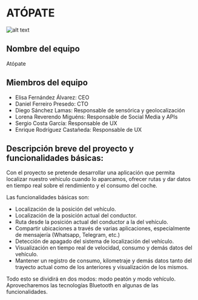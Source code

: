 # ATÓPATE
![alt text](https://rlv.zcache.es/postal_dibujo_animado_del_topo-rcc95b4a785174eeba220c17745d7c598_vgbaq_8byvr_307.jpg)

## Nombre del equipo 

Atópate

## Miembros del equipo

- Elisa Fernández Álvarez: CEO
- Daniel Ferreiro Presedo: CTO
- Diego Sánchez Lamas: Responsable de sensórica y geolocalización
- Lorena Reverendo Miguéns: Responsable de Social Media y APIs
- Sergio Costa García: Responsable de UX
- Enrique Rodríguez Castañeda: Responsable de UX

## Descripción breve del proyecto y funcionalidades básicas:

Con el proyecto se pretende desarrollar una aplicación que permita localizar nuestro vehículo cuando lo aparcamos, ofrecer rutas y dar datos en tiempo real sobre el rendimiento y el consumo del coche.

Las funcionalidades básicas son: 

- Localización de la posición del vehículo.
- Localización de la posición actual del conductor.
- Ruta desde la posición actual del conductor a la del vehículo.
- Compartir ubicaciones a través de varias aplicaciones, especialmente de mensajería (Whatsapp, Telegram, etc.)
- Detección de apagado del sistema de localización del vehículo.
- Visualización en tiempo real de velocidad, consumo y demás datos del vehículo.
- Mantener un registro de consumo, kilometraje y demás datos tanto del trayecto actual como de los anteriores y visualización de los mismos.

Todo esto se dividirá en dos modos: modo peatón y modo vehículo. 
Aprovecharemos las tecnologías Bluetooth en algunas de las funcionalidades.
